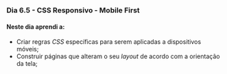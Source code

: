 ### Dia 6.5 - CSS Responsivo - Mobile First

#### Neste dia aprendi a:

- Criar regras _CSS_ específicas para serem aplicadas a dispositivos móveis;
- Construir páginas que alteram o seu _layout_ de acordo com a orientação da tela;